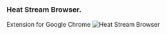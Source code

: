 ﻿### Heat Stream Browser.

Extension for Google Chrome
![Heat Stream Browser](app/image/scrst/Screenshot_1.png)
